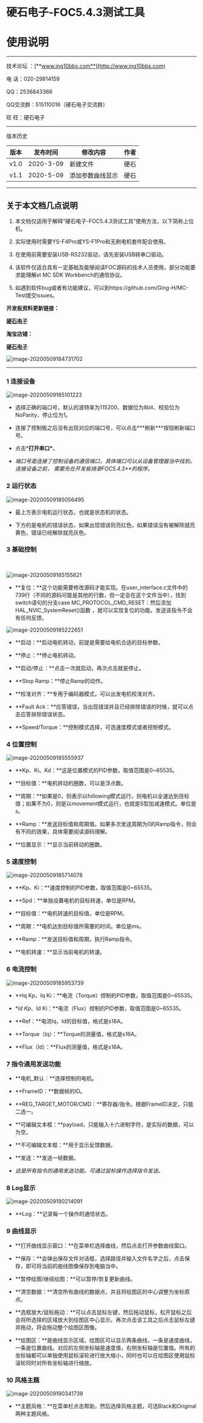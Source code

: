 # 硬石电子-FOC5.4.3测试工具

# 使用说明

***

技术论坛 ：[**www.ing10bbs.com**](http://www.ing10bbs.com)

电   话：020-29814159

QQ：2536843366

QQ交流群：515110016（硬石电子交流群）

旺   旺：硬石电子

***

 

版本历史

| 版本 | 发布时间  | 修改内容         | 作者 |
| ---- | --------- | ---------------- | ---- |
| v1.0 | 2020-3-09 | 新建文件         | 硬石 |
| v1.1 | 2020-5-09 | 添加参数曲线显示 | 硬石 |



***

## 关于本文档几点说明

1.  本文档仅适用于解释“硬石电子-FOC5.4.3测试工具”使用方法，以下简称上位机。

2.  实际使用时需要YS-F4Pro或YS-F1Pro和无刷电机套件配合使用。

3.  在使用前需要安装USB-RS232驱动，请先安装USB转串口驱动。

4.  该软件仅适合具有一定基础及能够阅读FOC源码的技术人员使用，部分功能要求能理解st MC SDK Workbench的通信协议。

5.  如遇到软件bug或者有功能建议，可以到https://github.com/Ging-H/MC-Test提交issues。

**开发板资料更新链接：**

[**硬石电子**](http://www.ing10bbs.com)

**淘宝店铺：**

[**硬石电子**](https://shop149744403.taobao.com/) 

![image-20200509184731702](使用说明.assets/image-20200509184731702.png)

****

###  1 连接设备

![image-20200509185101223](使用说明.assets/image-20200509185101223.png)

* 选择正确的端口号，默认的波特率为115200、数据位为8bit、校验位为NoParity，停止位为1。

* 连接了控制板之后没有出现对应的端口号，可以点击***刷新\***按钮刷新端口号。

* 点击***打开串口\***。

* *端口号是连接了控制设备的通信端口，具体端口可以从设备管理器当中找到。连接设备之前，* *需要先在开发板烧录FOC5.4.3**的程序。*

### 2 运行状态

![image-20200509185056495](使用说明.assets/image-20200509185056495.png)

* 最上方表示电机运行状态，也就是状态机的状态。

* 下方的是电机的错误状态，如果出现错误则亮红色，如果错误没有被解除就亮黄色，错误已经解除就亮灰色。

### 3 基础控制

​                               

![image-20200509185155621](使用说明.assets/image-20200509185155621.png)

* **复位：**这个功能需要修改源码才能实现。在user_interface.c文件中的739行（不同的源码可能是其他的行数，但一定会在这个文件当中），找到switch语句的分支case MC_PROTOCOL_CMD_RESET：然后添加HAL_NVIC_SystemReset()函数 ，就可以实现复位的功能。发送该指令不会有任何反馈。

![image-20200509185222651](使用说明.assets/image-20200509185222651.png)

* **启动：**启动电机转动，前提是需要给电机合适的目标参数。

* **停止：**停止电机转动。

* **启动/停止：**点击一次就启动，再次点击就是停止。

* **Stop Ramp：**停止Ramp的动作。

* **校准对齐：**专用于编码器模式，可以出发电机校准对齐。

* **Fault Ack：**应答错误，当出现错误并且已经排除错误的时候，就可以点击应答排除错误状态。

* **Speed/Torque：**控制模式选择，可选速度模式或者扭矩模式。

### 4 位置控制

![image-20200509185555937](使用说明.assets/image-20200509185555937.png)

*  **Kp、Ki、Kd：**这是位置模式的PID参数，取值范围是0~65535。

* **目标值：**电机转动的圈数，可以是浮点数。

* **周期：**如果是0，则表示以following模式运行，则电机以全速达到目标值；如果不为0，则是以movement模式运行，也就是S型加减速模式。单位是s。

* **Ramp：**发送目标值和周期值。如果多次发送周期为0的Ramp指令，则会有不同的效果，具体需要阅读源码理解。

*  **位置显示：**显示当前转动的圈数。

### 5 速度控制

![image-20200509185714078](使用说明.assets/image-20200509185714078.png)

* **Kp、Ki：**速度控制的PID参数，取值范围是0~65535。

*  **Spd：**单独设置电机的目标转速，单位是RPM。

*  **目标值：**电机转速的目标值，单位是RPM。

*  **周期：**电机达到目标值所需要的时间。单位是ms。

*  **Ramp：**发送目标值和周期，执行Ramp指令。

*  **电机转速：**显示当前电机的转速。

### 6 电流控制

![image-20200509185953739](使用说明.assets/image-20200509185953739.png)

* **Iq Kp、Iq Ki：**电流（Torque）控制的PID参数，取值范围是0~65535。

* **Id Kp*、Id Ki：**电流（Flux）控制的PID参数，取值范围是0~65535。

* **Ref：**电流Iq，Id的目标值，格式是s16A。

* **Torque（Iq）：**Torque的测量值，格式是s16A。

* **Flux（Id）：**Flux的测量值，格式是s16A。

### 7 指令通用发送功能



* **电机_默认：**选择控制的电机。

* **FrameID：**数据帧的ID。

* **REG_TARGET_MOTOR/CMD：**寄存器/指令。根据FrameID决定，只能二选一。

* **可编辑文本框：**payload，只能输入十六进制字符，是实际的数据，可以为空。

* **不可编辑文本框：**用于显示反馈数据。

* **发送：**发送一帧数据。

* *这是所有指令的通用发送功能。可通过鼠标操作选择指令发送。*

### 8 Log显示

![image-20200509190214091](使用说明.assets/image-20200509190214091.png)

*  **Log：**记录每一个操作的通信状态。

### 9 曲线显示

* **打开曲线显示窗口：**在菜单栏选择曲线，然后点击打开参数曲线窗口。

* **保存：**会弹出保存文件对话框，选择路径并输入文件名字之后，点击保存，即可将当前的曲线图像保存到电脑当中。

* **暂停绘图/继续绘图：**可以暂停/恢复更新曲线。

* **清空数据：**清空所有曲线的数据点，并且将绘图区的中心调整为坐标原点。

* **选框放大/鼠标拖动：**可以点击鼠标左键，然后拖动鼠标，松开鼠标之后会将所选择的区域放大到绘图区中心显示。再次点击该工具之后点击鼠标左键并拖动，将会拖动整个绘图区图像。

* **绘图区：**是曲线显示区域，绘图区可以显示两条曲线，一条是速度曲线，一条是位置曲线。对应的左侧坐标轴是速度值，右侧坐标轴是位置值。所有的坐标轴都可以单独使用鼠标滚轮进行放大缩小，同时也可以在绘图区使用鼠标滚轮同时对所有坐标轴进行缩放。

### 10 风格主题

![image-20200509190341739](使用说明.assets/image-20200509190341739.png)

* **主题风格：**在菜单栏点击帮助，然后选择风格主题，可选Black和Original两种主题风格。
